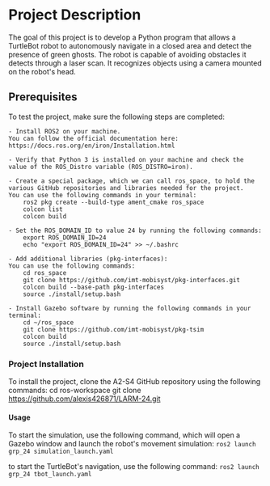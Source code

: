 # Project Description

The goal of this project is to develop a Python program that allows a TurtleBot robot to autonomously navigate in a closed area and detect the presence of green ghosts.
The robot is capable of avoiding obstacles it detects through a laser scan. It recognizes objects using a camera mounted on the robot's head.


## Prerequisites

To test the project, make sure the following steps are completed:

    - Install ROS2 on your machine.
    You can follow the official documentation here: https://docs.ros.org/en/iron/Installation.html

    - Verify that Python 3 is installed on your machine and check the value of the ROS_Distro variable (ROS_DISTRO=iron).

    - Create a special package, which we can call ros_space, to hold the various GitHub repositories and libraries needed for the project.
    You can use the following commands in your terminal:
        ros2 pkg create --build-type ament_cmake ros_space
        colcon list
        colcon build

    - Set the ROS_DOMAIN_ID to value 24 by running the following commands:
        export ROS_DOMAIN_ID=24
        echo "export ROS_DOMAIN_ID=24" >> ~/.bashrc

    - Add additional libraries (pkg-interfaces):
    You can use the following commands:
        cd ros_space
        git clone https://github.com/imt-mobisyst/pkg-interfaces.git
        colcon build --base-path pkg-interfaces
        source ./install/setup.bash
    
    - Install Gazebo software by running the following commands in your terminal:
        cd ~/ros_space
        git clone https://github.com/imt-mobisyst/pkg-tsim
        colcon build
        source ./install/setup.bash



### Project Installation

To install the project, clone the A2-S4 GitHub repository using the following commands:
    cd ros-workspace
    git clone https://github.com/alexis426871/LARM-24.git

#### Usage

To start the simulation, use the following command, which will open a Gazebo window and launch the robot's movement simulation:
    ```ros2 launch grp_24 simulation_launch.yaml```

to start the TurtleBot's navigation, use the following command:
   ```ros2 launch grp_24 tbot_launch.yaml```